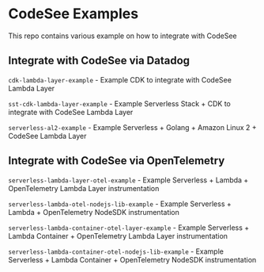 # CodeSee Examples

This repo contains various example on how to integrate with CodeSee


## Integrate with CodeSee via Datadog
`cdk-lambda-layer-example` - Example CDK to integrate with CodeSee Lambda Layer

`sst-cdk-lambda-layer-example` - Example Serverless Stack + CDK to integrate with CodeSee Lambda Layer

`serverless-al2-example` - Example Serverless + Golang + Amazon Linux 2 + CodeSee Lambda Layer

## Integrate with CodeSee via OpenTelemetry
`serverless-lambda-layer-otel-example` - Example Serverless + Lambda + OpenTelemetry Lambda Layer instrumentation

`serverless-lambda-otel-nodejs-lib-example` - Example Serverless + Lambda + OpenTelemetry NodeSDK instrumentation

`serverless-lambda-container-otel-layer-example` - Example Serverless + Lambda Container + OpenTelemetry Lambda Layer instrumentation

`serverless-lambda-container-otel-nodejs-lib-example` - Example Serverless + Lambda Container + OpenTelemetry NodeSDK instrumentation

